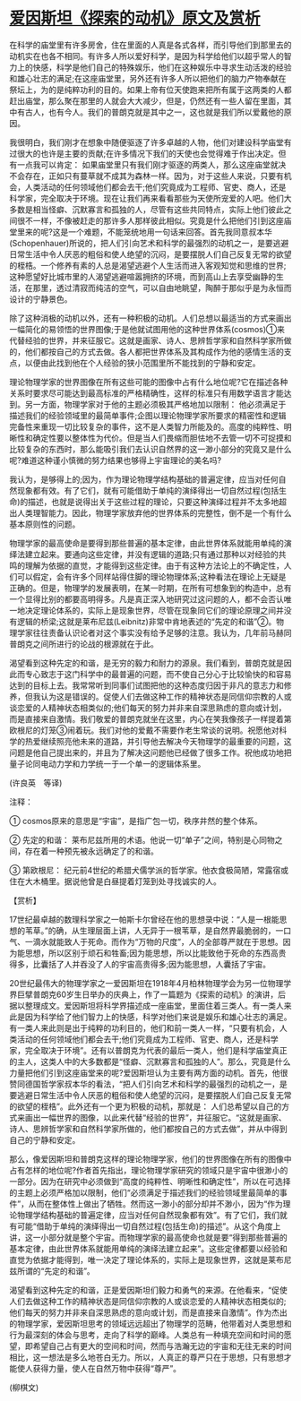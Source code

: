 # [爱因斯坦《探索的动机》原文及赏析](https://www.vrrw.net/wx/12172.html)

在科学的庙堂里有许多房舍，住在里面的人真是各式各样，而引导他们到那里去的动机实在也各不相同。有许多人所以爱好科学，是因为科学给他们以超乎常人的智力上的快感，科学是他们自己的特殊娱乐，他们在这种娱乐中寻求生动活泼的经验和雄心壮志的满足;在这座庙堂里，另外还有许多人所以把他们的脑力产物奉献在祭坛上，为的是纯粹功利的目的。如果上帝有位天使跑来把所有属于这两类的人都赶出庙堂，那么聚在那里的人就会大大减少，但是，仍然还有一些人留在里面，其中有古人，也有今人。我们的普朗克就是其中之一，这也就是我们所以爱戴他的原因。

我很明白，我们刚才在想象中随便驱逐了许多卓越的人物，他们对建设科学庙堂有过很大的也许是主要的贡献;在许多情况下我们的天使也会觉得难于作出决定。但有一点我可以肯定： 如果庙堂里只有我们刚才驱逐的两类人，那么这座庙堂就决不会存在，正如只有蔓草就不成其为森林一样。因为，对于这些人来说，只要有机会，人类活动的任何领域他们都会去干;他们究竟成为工程师、官吏、商人，还是科学家，完全取决于环境。现在让我们再来看看那些为天使所宠爱的人吧。他们大多数是相当怪癖、沉默寡言和孤独的人，尽管有这些共同特点，实际上他们彼此之间很不一样，不像被赶走的那许多人那样彼此相似。究竟是什么把他们引到这座庙堂里来的呢?这是一个难题，不能笼统地用一句话来回答。首先我同意叔本华(Schopenhauer)所说的，把人们引向艺术和科学的最强烈的动机之一，是要逃避日常生活中令人厌恶的粗俗和使人绝望的沉闷，是要摆脱人们自己反复无常的欲望的桎梏。一个修养有素的人总是渴望逃避个人生活而进入客观知觉和思维的世界;这种愿望好比城市里的人渴望逃避喧嚣拥挤的环境，而到高山上去享受幽静的生活，在那里，透过清寂而纯洁的空气，可以自由地眺望，陶醉于那似乎是为永恒而设计的宁静景色。



除了这种消极的动机以外，还有一种积极的动机。人们总想以最适当的方式来画出一幅简化的易领悟的世界图像;于是他就试图用他的这种世界体系(cosmos)①来代替经验的世界，并来征服它。这就是画家、诗人、思辨哲学家和自然科学家所做的，他们都按自己的方式去做。各人都把世界体系及其构成作为他的感情生活的支点，以便由此找到他在个人经验的狭小范围里所不能找到的宁静和安定。

理论物理学家的世界图像在所有这些可能的图像中占有什么地位呢?它在描述各种关系时要求尽可能达到最高标准的严格精确性，这样的标准只有用数学语言才能达到。另一方面，物理学家对于他的主题必须极其严格地加以限制： 他必须满足于描述我们的经验领域里的最简单事件;企图以理论物理学家所要求的精密性和逻辑完备性来重现一切比较复杂的事件，这不是人类智力所能及的。高度的纯粹性、明晰性和确定性要以整体性为代价。但是当人们畏缩而胆怯地不去管一切不可捉摸和比较复杂的东西时，那么能吸引我们去认识自然界的这一渺小部分的究竟又是什么呢?难道这种谨小慎微的努力结果也够得上宇宙理论的美名吗?

我认为，是够得上的;因为，作为理论物理学结构基础的普遍定律，应当对任何自然现象都有效。有了它们，就有可能借助于单纯的演绎得出一切自然过程(包括生命)的描述，也就是说得出关于这些过程的理论，只要这种演绎过程并不太多地超出人类理智能力。因此，物理学家放弃他的世界体系的完整性，倒不是一个有什么基本原则性的问题。

物理学家的最高使命是要得到那些普遍的基本定律，由此世界体系就能用单纯的演绎法建立起来。要通向这些定律，并没有逻辑的道路;只有通过那种以对经验的共鸣的理解为依据的直觉，才能得到这些定律。由于有这种方法论上的不确定性，人们可以假定，会有许多个同样站得住脚的理论物理体系;这种看法在理论上无疑是正确的。但是，物理学的发展表明，在某一时期，在所有可想象到的构造中，总有一个显得比别的都要高明得多。凡是真正深入地研究过这问题的人，都不会否认唯一地决定理论体系的，实际上是现象世界，尽管在现象同它们的理论原理之间并没有逻辑的桥梁;这就是莱布尼兹(Leibnitz)非常中肯地表述的“先定的和谐”②。物理学家往往责备认识论者对这个事实没有给予足够的注意。我认为，几年前马赫同普朗克之间所进行的论战的根源就在于此。

渴望看到这种先定的和谐，是无穷的毅力和耐力的源泉。我们看到，普朗克就是因此而专心致志于这门科学中的最普遍的问题，而不使自己分心于比较愉快的和容易达到的目标上去。我常常听到同事们试图把他的这种态度归因于非凡的意志力和修养，但我认为这是错误的。促使人们去做这种工作的精神状态是同信仰宗教的人或谈恋爱的人精神状态相类似的;他们每天的努力并非来自深思熟虑的意向或计划，而是直接来自激情。我们敬爱的普朗克就坐在这里，内心在笑我像孩子一样提着第欧根尼的灯笼③闹着玩。我们对他的爱戴不需要作老生常谈的说明。祝愿他对科学的热爱继续照亮他未来的道路，并引导他去解决今天物理学的最重要的问题，这问题是他自己提出来的，并且为了解决这问题他已经做了很多工作。祝他成功地把量子论同电动力学和力学统一于一个单一的逻辑体系里。

(许良英　等译)

注释：

① cosmos原来的意思是“宇宙”，是指广包一切，秩序井然的整个体系。

② 先定的和谐： 莱布尼兹所用的术语。他说一切“单子”之间，特别是心同物之间，存在着一种预先被永远确定了的和谐。

③ 第欧根尼： 纪元前4世纪的希腊犬儒学派的哲学家。他衣食极简陋，常露宿或住在大木桶里。据说他曾是白昼提着灯笼到处寻找诚实的人。

【赏析】

17世纪最卓越的数理科学家之一帕斯卡尔曾经在他的思想录中说：“人是一根能思想的苇草。”的确，从生理层面上讲，人无异于一根苇草，是自然界最脆弱的，一口气、一滴水就能致人于死命。而作为“万物的尺度”，人的全部尊严就在于思想。因为能思想，所以区别于顽石和牲畜;因为能思想，所以比能致他于死命的东西高贵得多，比囊括了人并吞没了人的宇宙高贵得多;因为能思想，人囊括了宇宙。

20世纪最伟大的物理学家之一爱因斯坦在1918年4月柏林物理学会为另一位物理学界巨擘普朗克60岁生日举办的庆典上，作了一篇题为《探索的动机》的演讲，后据以整理成文。爱因斯坦将科学界描述成一座庙堂，里面住着三类人。有一类人来此是因为科学给了他们智力上的快感，科学对他们来说是娱乐和雄心壮志的满足。有一类人来此则是出于纯粹的功利目的，他们和前一类人一样，“只要有机会，人类活动的任何领域他们都会去干;他们究竟成为工程师、官吏、商人，还是科学家，完全取决于环境”。还有以普朗克为代表的最后一类人，他们是科学庙堂真正的主人，这类人中的大多数都是“怪癖、沉默寡言和孤独的人”。那么，究竟是什么力量把他们引到这座庙堂来的呢?爱因斯坦认为主要有两方面的动机。首先，他很赞同德国哲学家叔本华的看法，“把人们引向艺术和科学的最强烈的动机之一，是要逃避日常生活中令人厌恶的粗俗和使人绝望的沉闷，是要摆脱人们自己反复无常的欲望的桎梏”。此外还有一个更为积极的动机，那就是： 人们总希望以自己的方式来画出一幅世界的图像，以此来代替“经验的世界”，并征服它。“这就是画家、诗人、思辨哲学家和自然科学家所做的，他们都按自己的方式去做”，并从中得到自己的宁静和安定。

那么，像爱因斯坦和普朗克这样的理论物理学家，他们的世界图像在所有的图像中占有怎样的地位呢?作者首先指出，理论物理学家研究的领域只是宇宙中很渺小的一部分。因为在研究中必须做到“高度的纯粹性、明晰性和确定性”，所以在可选择的主题上必须严格加以限制，他们“必须满足于描述我们的经验领域里最简单的事件”，从而在整体性上做出了牺牲。然而这一渺小的部分却并不渺小，因为“作为理论物理学结构基础的普遍定律，应当对任何自然现象都有效”。有了它们，我们就有可能“借助于单纯的演绎得出一切自然过程(包括生命)的描述”。从这个角度上讲，这一小部分就是整个宇宙。而物理学家的最高使命也就是要“得到那些普遍的基本定律，由此世界体系就能用单纯的演绎法建立起来”。这些定律都要以经验和直觉为依据才能得到，唯一决定了理论体系的，实际上是现象世界，这就是莱布尼兹所谓的“先定的和谐”。

渴望看到这种先定的和谐，正是爱因斯坦们毅力和勇气的来源。在他看来，“促使人们去做这种工作的精神状态是同信仰宗教的人或谈恋爱的人精神状态相类似的;他们每天的努力并非来自深思熟虑的意向或计划，而是直接来自激情”。作为杰出的物理学家，爱因斯坦思考的领域远远超出了物理学的范畴，他带着对人类思想和行为最深刻的体会与思考，走向了科学的巅峰。人类总有一种填充空间和时间的愿望，即希望自己占有更大的空间和时间，然而与浩瀚无边的宇宙和无往无来的时间相比，这一想法是多么地苍白无力。所以，人真正的尊严只在于思想，只有思想才能使人获得力量，使人在自然万物中获得“尊严”。

(柳棋文)

